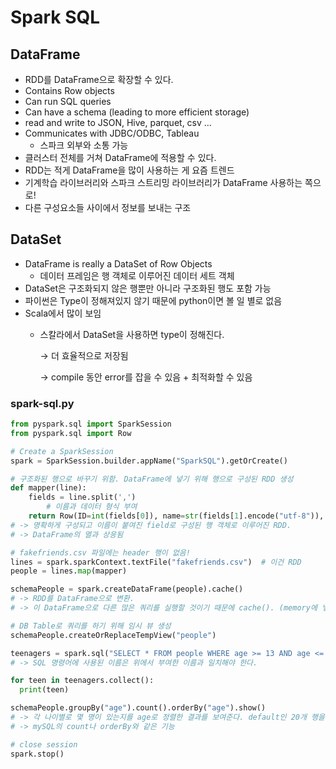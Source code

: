 # Spark SQL

## DataFrame

- RDD를 DataFrame으로 확장할 수 있다.
- Contains Row objects
- Can run SQL queries
- Can have a schema (leading to more efficient storage)
- read and write to JSON, Hive, parquet, csv …
- Communicates with JDBC/ODBC, Tableau
    - 스파크 외부와 소통 가능
- 클러스터 전체를 거쳐 DataFrame에 적용할 수 있다.
- RDD는 적게 DataFrame을 많이 사용하는 게 요즘 트렌드
- 기계학습 라이브러리와 스파크 스트리밍 라이브러리가 DataFrame 사용하는 쪽으로!
- 다른 구성요소들 사이에서 정보를 보내는 구조


## DataSet

- DataFrame is really a DataSet of Row Objects
    - 데이터 프레임은 행 객체로 이루어진 데이터 세트 객체
- DataSet은 구조화되지 않은 행뿐만 아니라 구조화된 행도 포함 가능
- 파이썬은 Type이 정해져있지 않기 때문에  python이면 볼 일 별로 없음
- Scala에서 많이 보임
    - 스칼라에서 DataSet을 사용하면 type이 정해진다.
        
        → 더 효율적으로 저장됨
        
        → compile 동안 error를 잡을 수 있음 + 최적화할 수 있음
        

### spark-sql.py

```python
from pyspark.sql import SparkSession
from pyspark.sql import Row

# Create a SparkSession
spark = SparkSession.builder.appName("SparkSQL").getOrCreate()

# 구조화된 행으로 바꾸기 위함. DataFrame에 넣기 위해 행으로 구성된 RDD 생성
def mapper(line):
    fields = line.split(',')
		# 이름과 데이터 형식 부여
    return Row(ID=int(fields[0]), name=str(fields[1].encode("utf-8")), age=int(fields[2]), numFriends=int(fields[3]))
# -> 명확하게 구성되고 이름이 붙여진 field로 구성된 행 객체로 이루어진 RDD.
# -> DataFrame의 열과 상응됨

# fakefriends.csv 파일에는 header 행이 없음!
lines = spark.sparkContext.textFile("fakefriends.csv")  # 이건 RDD
people = lines.map(mapper)

schemaPeople = spark.createDataFrame(people).cache()  
# -> RDD를 DataFrame으로 변환. 
# -> 이 DataFrame으로 다른 많은 쿼리를 실행할 것이기 때문에 cache(). (memory에 넣어둔다)

# DB Table로 쿼리를 하기 위해 임시 뷰 생성
schemaPeople.createOrReplaceTempView("people")

teenagers = spark.sql("SELECT * FROM people WHERE age >= 13 AND age <= 19")
# -> SQL 명령어에 사용된 이름은 위에서 부여한 이름과 일치해야 한다.

for teen in teenagers.collect():
  print(teen)

schemaPeople.groupBy("age").count().orderBy("age").show()
# -> 각 나이별로 몇 명이 있는지를 age로 정렬한 결과를 보여준다. default인 20개 행을 보여줌
# -> mySQL의 count나 orderBy와 같은 기능

# close session
spark.stop()
```
